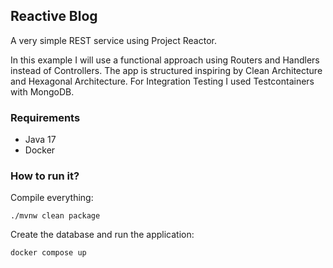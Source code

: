 <h2>Reactive Blog</h2>

A very simple REST service using Project Reactor.

In this example I will use a functional approach using
Routers and Handlers instead of Controllers.
The app is structured inspiring by Clean Architecture and Hexagonal Architecture.
For Integration Testing I used Testcontainers with MongoDB.

<h3>Requirements</h3>
    
  - Java 17
  - Docker

<h3>How to run it?</h3>

Compile everything:

    ./mvnw clean package

Create the database and run the application:

    docker compose up   